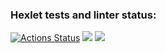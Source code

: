 ### Hexlet tests and linter status:
[![Actions Status](https://github.com/zHd4/java-project-72/actions/workflows/hexlet-check.yml/badge.svg)](https://github.com/zHd4/java-project-72/actions)
<a href="https://codeclimate.com/github/zHd4/java-project-72/maintainability"><img src="https://api.codeclimate.com/v1/badges/f9d5d70eb578259b14e7/maintainability" /></a>
<a href="https://codeclimate.com/github/zHd4/java-project-72/test_coverage"><img src="https://api.codeclimate.com/v1/badges/f9d5d70eb578259b14e7/test_coverage" /></a>